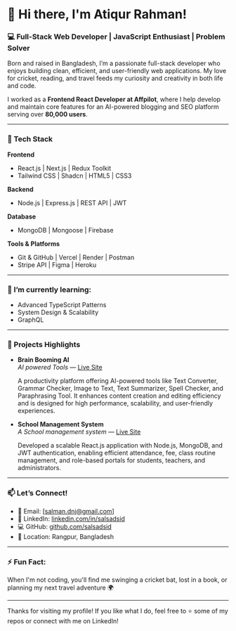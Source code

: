 <div class="markdown-heading" dir="auto">
<h1 class="heading-element" dir="auto">👋 Hi there, I'm Atiqur Rahman!</h1>
<a id="user-content--hi-there-im-salman-sadik-siddiquee" class="anchor" href="https://github.com/salsadsid#-hi-there-im-salman-sadik-siddiquee"></a></div>
<div class="markdown-heading" dir="auto">
<h3 class="heading-element" dir="auto">💻 Full-Stack Web Developer | JavaScript Enthusiast | Problem Solver</h3>
<a id="user-content--full-stack-web-developer--javascript-enthusiast--problem-solver" class="anchor" href="https://github.com/salsadsid#-full-stack-web-developer--javascript-enthusiast--problem-solver"></a></div>
<p dir="auto">Born and raised in Bangladesh, I&rsquo;m a passionate full-stack developer who enjoys building clean, efficient, and user-friendly web applications. My love for cricket, reading, and travel feeds my curiosity and creativity in both life and code.</p>
<p dir="auto">I worked as a&nbsp;<strong>Frontend React Developer at Affpilot</strong>, where I help develop and maintain core features for an AI-powered blogging and SEO platform serving over&nbsp;<strong>80,000 users</strong>.</p>
<hr />
<div class="markdown-heading" dir="auto">
<h3 class="heading-element" dir="auto">🔧 Tech Stack</h3>
<a id="user-content--tech-stack" class="anchor" href="https://github.com/salsadsid#-tech-stack"></a></div>
<p dir="auto"><strong>Frontend</strong></p>
<ul dir="auto">
<li>React.js | Next.js | Redux Toolkit</li>
<li>Tailwind CSS | Shadcn | HTML5 | CSS3</li>
</ul>
<p dir="auto"><strong>Backend</strong></p>
<ul dir="auto">
<li>Node.js | Express.js | REST API | JWT</li>
</ul>
<p dir="auto"><strong>Database</strong></p>
<ul dir="auto">
<li>MongoDB | Mongoose | Firebase</li>
</ul>
<p dir="auto"><strong>Tools &amp; Platforms</strong></p>
<ul dir="auto">
<li>Git &amp; GitHub | Vercel | Render | Postman</li>
<li>Stripe API | Figma | Heroku</li>
</ul>
<hr />
<div class="markdown-heading" dir="auto">
<h3 class="heading-element" dir="auto">🌱 I&rsquo;m currently learning:</h3>
<a id="user-content--im-currently-learning" class="anchor" href="https://github.com/salsadsid#-im-currently-learning"></a></div>
<ul dir="auto">
<li>Advanced TypeScript Patterns</li>
<li>System Design &amp; Scalability</li>
<li>GraphQL</li>
</ul>
<hr />
<div class="markdown-heading" dir="auto">
<h3 class="heading-element" dir="auto">🚀 Projects Highlights</h3>
<a id="user-content--projects-highlights" class="anchor" href="https://github.com/salsadsid#-projects-highlights"></a></div>
<ul dir="auto">
<li>
<p dir="auto"><strong>Brain Booming AI</strong><br /><em>AI powered Tools</em>&nbsp;&mdash;&nbsp;<a href="https://brainboomingai.vercel.app/" rel="nofollow">Live Site</a></p>
<p dir="auto">A productivity platform offering AI-powered tools like Text Converter, Grammar Checker, Image to Text, Text Summarizer, Spell Checker, and Paraphrasing Tool. It enhances content creation and editing efficiency and is designed for high performance, scalability, and user-friendly experiences.</p>
</li>
<li>
<p dir="auto"><strong>School Management System</strong><br /><em>A School management system</em>&nbsp;&mdash;&nbsp;<a href="https://school-management-frontend-olive.vercel.app/" rel="nofollow">Live Site</a></p>
<p dir="auto">Developed a scalable React.js application with Node.js, MongoDB, and JWT authentication, enabling efficient attendance, fee, class routine management, and role-based portals for students, teachers, and administrators.</p>
</li>
</ul>
<hr />
<div class="markdown-heading" dir="auto">
<h3 class="heading-element" dir="auto">📫 Let&rsquo;s Connect!</h3>
<a id="user-content--lets-connect" class="anchor" href="https://github.com/salsadsid#-lets-connect"></a></div>
<ul dir="auto">
<li>📧 Email: [<a href="mailto:salman.dnj@gmail.com">salman.dnj@gmail.com</a>]</li>
<li>💼 LinkedIn:&nbsp;<a href="https://linkedin.com/in/salsadsid" rel="nofollow">linkedin.com/in/salsadsid</a></li>
<li>💻 GitHub:&nbsp;<a href="https://github.com/salsadsid">github.com/salsadsid</a></li>
<li>📍 Location: Rangpur, Bangladesh</li>
</ul>
<hr />
<div class="markdown-heading" dir="auto">
<h3 class="heading-element" dir="auto">⚡ Fun Fact:</h3>
<a id="user-content--fun-fact" class="anchor" href="https://github.com/salsadsid#-fun-fact"></a></div>
<p dir="auto">When I'm not coding, you'll find me swinging a cricket bat, lost in a book, or planning my next travel adventure 🌍</p>
<hr />
<p dir="auto">Thanks for visiting my profile! If you like what I do, feel free to ⭐ some of my repos or connect with me on LinkedIn!</p>
